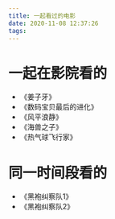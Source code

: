 ```yaml
---
title: 一起看过的电影
date: 2020-11-08 12:37:26
tags:
---
```


# 一起在影院看的
- 《姜子牙》
- 《数码宝贝最后的进化》
- 《风平浪静》
- 《海兽之子》
- 《热气球飞行家》

# 同一时间段看的
- 《黑袍纠察队1》
- 《黑袍纠察队2》
